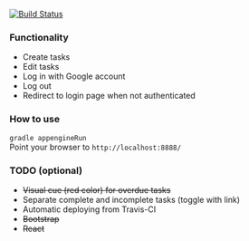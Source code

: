 [![Build Status](https://travis-ci.org/Serneum/TaskManager.svg?branch=appengine)](https://travis-ci.org/Serneum/TaskManager)

### Functionality
- Create tasks
- Edit tasks
- Log in with Google account
- Log out
- Redirect to login page when not authenticated

### How to use
`gradle appengineRun`  
Point your browser to `http://localhost:8888/`

### TODO (optional)
- ~~Visual cue (red color) for overdue tasks~~  
- Separate complete and incomplete tasks (toggle with link)  
- Automatic deploying from Travis-CI  
- ~~Bootstrap~~  
- ~~React~~  
